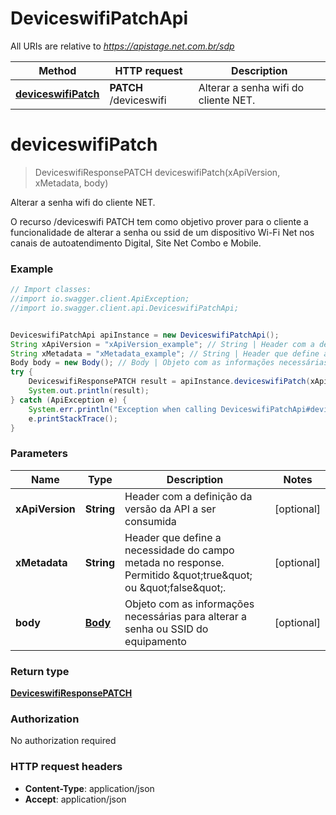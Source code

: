 # DeviceswifiPatchApi

All URIs are relative to *https://apistage.net.com.br/sdp*

Method | HTTP request | Description
------------- | ------------- | -------------
[**deviceswifiPatch**](DeviceswifiPatchApi.md#deviceswifiPatch) | **PATCH** /deviceswifi | Alterar a senha wifi do cliente NET.


<a name="deviceswifiPatch"></a>
# **deviceswifiPatch**
> DeviceswifiResponsePATCH deviceswifiPatch(xApiVersion, xMetadata, body)

Alterar a senha wifi do cliente NET.

O recurso /deviceswifi PATCH tem como objetivo prover para o cliente a  funcionalidade de alterar a senha ou ssid de um dispositivo Wi-Fi Net nos canais de autoatendimento Digital, Site Net Combo e Mobile. 

### Example
```java
// Import classes:
//import io.swagger.client.ApiException;
//import io.swagger.client.api.DeviceswifiPatchApi;


DeviceswifiPatchApi apiInstance = new DeviceswifiPatchApi();
String xApiVersion = "xApiVersion_example"; // String | Header com a definição da versão da API a ser consumida
String xMetadata = "xMetadata_example"; // String | Header que define a necessidade do campo metada no response. Permitido \"true\" ou \"false\".
Body body = new Body(); // Body | Objeto com as informações necessárias para alterar a senha ou SSID do equipamento
try {
    DeviceswifiResponsePATCH result = apiInstance.deviceswifiPatch(xApiVersion, xMetadata, body);
    System.out.println(result);
} catch (ApiException e) {
    System.err.println("Exception when calling DeviceswifiPatchApi#deviceswifiPatch");
    e.printStackTrace();
}
```

### Parameters

Name | Type | Description  | Notes
------------- | ------------- | ------------- | -------------
 **xApiVersion** | **String**| Header com a definição da versão da API a ser consumida | [optional]
 **xMetadata** | **String**| Header que define a necessidade do campo metada no response. Permitido \&quot;true\&quot; ou \&quot;false\&quot;. | [optional]
 **body** | [**Body**](Body.md)| Objeto com as informações necessárias para alterar a senha ou SSID do equipamento | [optional]

### Return type

[**DeviceswifiResponsePATCH**](DeviceswifiResponsePATCH.md)

### Authorization

No authorization required

### HTTP request headers

 - **Content-Type**: application/json
 - **Accept**: application/json

